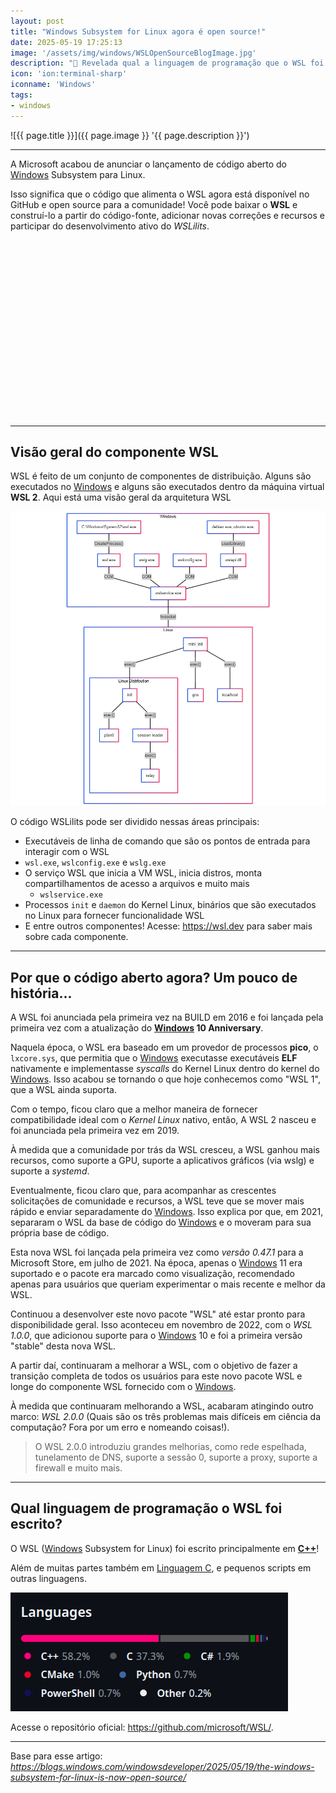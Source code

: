 ```yaml
---
layout: post
title: "Windows Subsystem for Linux agora é open source!"
date: 2025-05-19 17:25:13
image: '/assets/img/windows/WSLOpenSourceBlogImage.jpg'
description: "🐧 Revelada qual a linguagem de programação que o WSL foi escrito..."
icon: 'ion:terminal-sharp'
iconname: 'Windows'
tags:
- windows
---
```


![{{ page.title }}]({{ page.image }} '{{ page.description }}')

---

A Microsoft acabou de anunciar o lançamento de código aberto do [Windows](https://terminalroot.com.br/tags#windows) Subsystem para Linux.

Isso significa que o código que alimenta o WSL agora está disponível no GitHub e open source para a comunidade! Você pode baixar o **WSL** e construí-lo a partir do código-fonte, adicionar novas correções e recursos e participar do desenvolvimento ativo do *WSLilits*.


<!-- SQUARE - GAMES ROOT -->
<script async src="//pagead2.googlesyndication.com/pagead/js/adsbygoogle.js"></script>
<ins class="adsbygoogle"
style="display:inline-block;width:336px;height:280px"
data-ad-client="ca-pub-2838251107855362"
data-ad-slot="5351066970"></ins>
<script>
(adsbygoogle = window.adsbygoogle || []).push({});
</script>

---

## Visão geral do componente WSL
WSL é feito de um conjunto de componentes de distribuição. Alguns são executados no [Windows](https://terminalroot.com.br/tags#windows) e alguns são executados dentro da máquina virtual **WSL 2**. Aqui está uma visão geral da arquitetura WSL

![Arquitetura do WSL](/assets/img/windows/wsl-architecture.png) 

O código WSLilits pode ser dividido nessas áreas principais:

+ Executáveis de linha de comando que são os pontos de entrada para interagir com o WSL
+ `wsl.exe`, `wslconfig.exe` e `wslg.exe`
+ O serviço WSL que inicia a VM WSL, inicia distros, monta compartilhamentos de acesso a arquivos e muito mais
  - `wslservice.exe`
+ Processos `init` e `daemon` do Kernel Linux, binários que são executados no Linux para fornecer funcionalidade WSL
+ E entre outros componentes!
Acesse: <https://wsl.dev> para saber mais sobre cada componente.


<!-- RECTANGLE 2 - OnParagragraph -->
<script async src="//pagead2.googlesyndication.com/pagead/js/adsbygoogle.js"></script>
<ins class="adsbygoogle"
style="display:block; text-align:center;"
data-ad-layout="in-article"
data-ad-format="fluid"
data-ad-client="ca-pub-2838251107855362"
data-ad-slot="8549252987"></ins>
<script>
(adsbygoogle = window.adsbygoogle || []).push({});
</script>

---

## Por que o código aberto agora? Um pouco de história...
A WSL foi anunciada pela primeira vez na BUILD em 2016 e foi lançada pela primeira vez com a atualização do **[Windows](https://terminalroot.com.br/tags#windows) 10 Anniversary**.

Naquela época, o WSL era baseado em um provedor de processos **pico**, o `lxcore.sys`, que permitia que o [Windows](https://terminalroot.com.br/tags#windows) executasse executáveis **ELF** nativamente e implementasse *syscalls* do Kernel Linux dentro do kernel do [Windows](https://terminalroot.com.br/tags#windows). Isso acabou se tornando o que hoje conhecemos como "WSL 1", que a WSL ainda suporta.

Com o tempo, ficou claro que a melhor maneira de fornecer compatibilidade ideal com o *Kernel Linux* nativo, então, A WSL 2 nasceu e foi anunciada pela primeira vez em 2019.

À medida que a comunidade por trás da WSL cresceu, a WSL ganhou mais recursos, como suporte a GPU, suporte a aplicativos gráficos (via wslg) e suporte a *systemd*.

Eventualmente, ficou claro que, para acompanhar as crescentes solicitações de comunidade e recursos, a WSL teve que se mover mais rápido e enviar separadamente do [Windows](https://terminalroot.com.br/tags#windows). Isso explica por que, em 2021, separaram o WSL da base de código do [Windows](https://terminalroot.com.br/tags#windows) e o moveram para sua própria base de código. 

Esta nova WSL foi lançada pela primeira vez como *versão 0.47.1* para a Microsoft Store, em julho de 2021. Na época, apenas o [Windows](https://terminalroot.com.br/tags#windows) 11 era suportado e o pacote era marcado como visualização, recomendado apenas para usuários que queriam experimentar o mais recente e melhor da WSL.

Continuou a desenvolver este novo pacote "WSL" até estar pronto para disponibilidade geral. Isso aconteceu em novembro de 2022, com o *WSL 1.0.0*, que adicionou suporte para o [Windows](https://terminalroot.com.br/tags#windows) 10 e foi a primeira versão "stable" desta nova WSL.

A partir daí, continuaram a melhorar a WSL, com o objetivo de fazer a transição completa de todos os usuários para este novo pacote WSL e longe do componente WSL fornecido com o [Windows](https://terminalroot.com.br/tags#windows).

À medida que continuaram melhorando a WSL, acabaram atingindo outro marco: *WSL 2.0.0* (Quais são os três problemas mais difíceis em ciência da computação? Fora por um erro e nomeando coisas!).

> O WSL 2.0.0 introduziu grandes melhorias, como rede espelhada, tunelamento de DNS, suporte a sessão 0, suporte a proxy, suporte a firewall e muito mais.


<!-- RECTANGLE LARGE -->
<script async src="https://pagead2.googlesyndication.com/pagead/js/adsbygoogle.js"></script>
<!-- Informat -->
<ins class="adsbygoogle"
style="display:block"
data-ad-client="ca-pub-2838251107855362"
data-ad-slot="2327980059"
data-ad-format="auto"
data-full-width-responsive="true"></ins>
<script>
(adsbygoogle = window.adsbygoogle || []).push({});
</script>

---

## Qual linguagem de programação o WSL foi escrito?
O WSL ([Windows](https://terminalroot.com.br/tags#windows) Subsystem for Linux) foi escrito principalmente em [**C++**](https://terminalroot.com.br/tags#cpp)! 

Além de muitas partes também em [Linguagem C](https://terminalroot.com.br/c), e pequenos scripts em outras linguagens.

![WSL foi escrito em sua maioria em C++](/assets/img/windows/linguagens.png) 

Acesse o repositório oficial: <https://github.com/microsoft/WSL/>.

---

Base para esse artigo: *https://blogs.windows.com/windowsdeveloper/2025/05/19/the-windows-subsystem-for-linux-is-now-open-source/*

